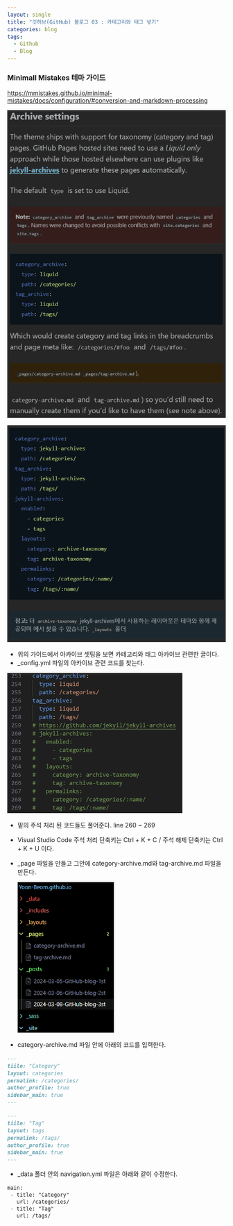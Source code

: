 ```yaml
---
layout: single
title: "깃허브(GitHub) 블로그 03 : 카테고리와 태그 넣기"
categories: blog
tags:
  - Github
  - Blog
---
```

### Minimall Mistakes 테마 가이드
<a href="https://mmistakes.github.io/minimal-mistakes/docs/configuration/#conversion-and-markdown-processing">https://mmistakes.github.io/minimal-mistakes/docs/configuration/#conversion-and-markdown-processing</a>

![GitHub-blog-09](../images/2024-03-08-GitHub-blog-3st/GitHub-blog-09.png)

![GitHub-blog-10](../images/2024-03-08-GitHub-blog-3st/GitHub-blog-10.png)

- 위의 가이드에서 아카이브 셋팅을 보면 카테고리와 태그 아카이브 관련한 글이다.
- _config.yml 파일의 아카이브 관련 코드를 찾는다.

![GitHub-blog-11](../images/2024-03-08-GitHub-blog-3st/GitHub-blog-11.png)

- 밑의 주석 처리 된 코드들도 풀어준다. line 260 ~ 269

- Visual Studio Code 주석 처리 단축키는 Ctrl + K + C / 주석 해제 단축키는 Ctrl + K + U 이다.

- _page 파일을 만들고 그안에 category-archive.md와 tag-archive.md 파일을 만든다.

  ![GitHub-blog-12](../images/2024-03-08-GitHub-blog-3st/GitHub-blog-12.png)

- category-archive.md 파일 안에 아래의 코드를 입력한다.
```category-archive.md
---
tiile: "Category"
layout: categories
permalink: /categories/
author_profile: true
sidebar_main: true
---
```
```tag-archive.md
---
tiile: "Tag"
layout: tags
permalink: /tags/
author_profile: true
sidebar_main: true
---
```

- _data 폴더 안의 navigation.yml 파일은 아래와 같이 수정한다.

```
main:
 - title: "Category"
   url: /categories/
 - title: "Tag"
   url: /tags/
```

